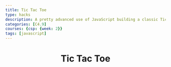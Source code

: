 ```yaml
---
title: Tic Tac Toe
type: hacks
description: A pretty advanced use of JavaScript building a classic Tic Tac Toe game using menu controls, key events, and game logic.
categories: [C4.9]
courses: {csp: {week: 2}}
tags: [javascript]
---
```


<style>
    /* Add your CSS styles for the Tic Tac Toe game here */
    .container {
        text-align: center;
    }
    .cell {
        width: 100px;
        height: 100px;
        display: inline-block;
        font-size: 36px;
        text-align: center;
        line-height: 100px;
        border: 1px solid #ccc;
        cursor: pointer;
    }

    #gameover {
        display: none;
        font-size: 24px;
    }
</style>

<div class="container">
    <header class="pb-3 mb-4 border-bottom border-primary text-dark">
        <h1 class="fs-4">Tic Tac Toe</h1>
    </header>
    <div id="board">
        <!-- The game board will be created here -->
    </div>
    <div id="gameover">
        <p id="gameover_message"></p>
        <button id="new_game" onclick="resetGame()">New Game</button>
    </div>
</div>

<script>
    // JavaScript code for the Tic Tac Toe game
    const board = document.getElementById("board");
    const gameoverMessage = document.getElementById("gameover_message");

    let currentPlayer = "X";
    let boardState = ["", "", "", "", "", "", "", "", ""];
    let gameActive = true;

    // Create the Tic Tac Toe grid
    for (let i = 0; i < 3; i++) {
        const row = document.createElement("div");

        for (let j = 0; j < 3; j++) {
            const cell = document.createElement("div");
            cell.classList.add("cell");
            cell.addEventListener("click", () => handleMove(cell, i * 3 + j));
            row.appendChild(cell);
        }

        board.appendChild(row);
    }

    // Function to handle a player's move
    function handleMove(cell, index) {
        if (boardState[index] === "" && gameActive) {
            cell.textContent = currentPlayer;
            boardState[index] = currentPlayer;

            if (checkWin()) {
                gameActive = false;
                gameoverMessage.textContent = `${currentPlayer} wins!`;
                document.getElementById("new_game").style.display = "block";
            } else if (!boardState.includes("")) {
                gameActive = false;
                gameoverMessage.textContent = "It's a draw!";
                document.getElementById("new_game").style.display = "block";
            } else {
                currentPlayer = currentPlayer === "X" ? "O" : "X";
            }
        }
    }

    // Function to check if a player has won
    function checkWin() {
        const winCombinations = [
            [0, 1, 2], [3, 4, 5], [6, 7, 8], // Rows
            [0, 3, 6], [1, 4, 7], [2, 5, 8], // Columns
            [0, 4, 8], [2, 4, 6] // Diagonals
        ];

        for (const combination of winCombinations) {
            const [a, b, c] = combination;
            if (boardState[a] && boardState[a] === boardState[b] && boardState[a] === boardState[c]) {
                return true;
            }
        }

        return false;
    }

    // Function to reset the game
    function resetGame() {
        currentPlayer = "X";
        boardState = ["", "", "", "", "", "", "", "", ""];
        gameActive = true;
        gameoverMessage.textContent = "";
        document.getElementById("new_game").style.display = "none";

        // Clear the board
        const cells = document.querySelectorAll(".cell");
        cells.forEach(cell => cell.textContent = "");
    }
</script>
